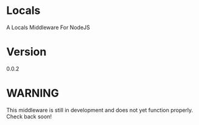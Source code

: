 # Locals
A Locals Middleware For NodeJS

# Version
0.0.2

# WARNING
This middleware is still in development and does not yet function properly. Check back soon!